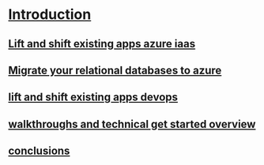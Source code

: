# [Introduction](index.md)
## [Lift and shift existing apps azure iaas](lift-and-shift-existing-apps-azure-iaas.md)
## [Migrate your relational databases to azure](migrate-your-relational-databases-to-azure.md)
## [lift and shift existing apps devops](lift-and-shift-existing-apps-devops/)
## [walkthroughs and technical get started overview](walkthroughs-technical-get-started-overview.md)
## [conclusions](conclusions.md)
